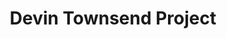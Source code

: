 ---
title: "Devin Townsend Project"
summary: "Rock/metal project of . It was founded in 2009, when Townsend returned from a two-year hiatus and announced plans for a four-album series called Devin Townsend Project. Each of the albums represented a different style: progressive/blues rock, alternative rock, technical/progressive metal and new age/ambient, respectively. Each of the albums also featured a different line-up of musicians. After the four original albums, Townsend decided to continue working under the Devin Townsend Project name and released the fifth album in 2012. The varying line-up of the project stabilized and mostly consisted of members of Townsend's previous band . Following the 2016 album and subsequent tour, Townsend announced in January 2018 that he is retiring the moniker to focus on other projects."
image: "devin-townsend-project.jpg"
apple_music_artist_url: "https://music.apple.com/gb/artist/devin-townsend-project/337438756"
---